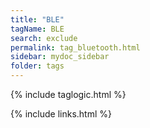 ```yaml
---
title: "BLE"
tagName: BLE
search: exclude
permalink: tag_bluetooth.html
sidebar: mydoc_sidebar
folder: tags
---
```

{% include taglogic.html %}

{% include links.html %}
